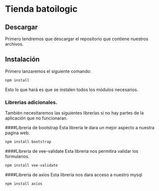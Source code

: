 # Tienda batoilogic

## Descargar
Primero tendremos que descargar el repositorio que contiene nuestros archivos.

## Instalación
Primero lanzaremos el siguiente comando: 
```prolog
npm install
```
Esto lo que hará es que se instalen todos los módulos necesarios.

### Librerias adicionales.
También necesitaremos las siguientes librerías si no hay partes de la aplicación que no funcionaran. 

####Libreria de bootstrap
Esta libreria le dara un mejor aspecto a nuestra pagina web.
```prolog
npm install bootstrap
```

####Libreria de vee-validate
Esta libreria nos permitira validar los formularios.
```prolog
npm install vee-validate
```

####Libreria de axios
Esta libreria nos dara acceso a nuestro mysql
```prolog
npm install axios
```

